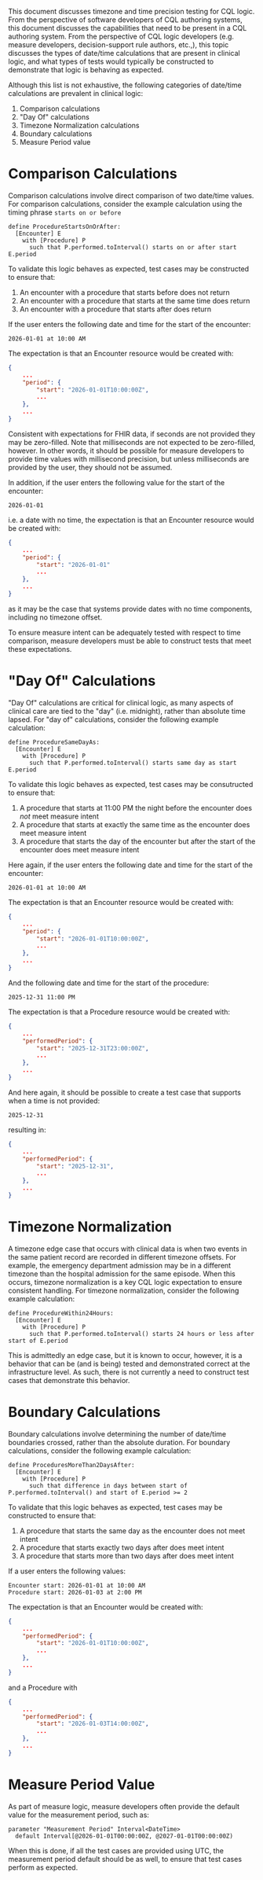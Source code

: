 This document discusses timezone and time precision testing for CQL logic. From the perspective of software developers of CQL authoring systems, this document discusses the capabilities that need to be present in a CQL authoring system. From the perspective of CQL logic developers (e.g. measure developers, decision-support rule authors, etc.,), this topic discusses the types of date/time calculations that are present in clinical logic, and what types of tests would typically be constructed to demonstrate that logic is behaving as expected.

Although this list is not exhaustive, the following categories of date/time calculations are prevalent in clinical logic:

1. Comparison calculations
2. "Day Of" calculations
3. Timezone Normalization calculations
4. Boundary calculations
5. Measure Period value

# Comparison Calculations

Comparison calculations involve direct comparison of two date/time values. For comparison calculations, consider the example calculation using the timing phrase `starts on or before`

```cql
define ProcedureStartsOnOrAfter:
  [Encounter] E
    with [Procedure] P
      such that P.performed.toInterval() starts on or after start E.period
```

To validate this logic behaves as expected, test cases may be constructed to ensure that:

1. An encounter with a procedure that starts before does not return
2. An encounter with a procedure that starts at the same time does return
3. An encounter with a procedure that starts after does return

If the user enters the following date and time for the start of the encounter:

```
2026-01-01 at 10:00 AM
```

The expectation is that an Encounter resource would be created with:

```json
{
    ...
    "period": {
        "start": "2026-01-01T10:00:00Z",
        ...
    },
    ...
}
```

Consistent with expectations for FHIR data, if seconds are not provided they may be zero-filled. Note that milliseconds are not expected to be zero-filled, however. In other words, it should be possible for measure developers to provide time values with millisecond precision, but unless milliseconds are provided by the user, they should not be assumed.

In addition, if the user enters the following value for the start of the encounter:

```
2026-01-01
```

i.e. a date with no time, the expectation is that an Encounter resource would be created with:

```json
{
    ...
    "period": {
        "start": "2026-01-01"
        ...
    },
    ...
}
```

as it may be the case that systems provide dates with no time components, including no timezone offset.

To ensure measure intent can be adequately tested with respect to time comparison, measure developers must be able to construct tests that meet these expectations.

# "Day Of" Calculations

"Day Of" calculations are critical for clinical logic, as many aspects of clinical care are tied to the "day" (i.e. midnight), rather than absolute time lapsed. For "day of" calculations, consider the following example calculation:

```cql
define ProcedureSameDayAs:
  [Encounter] E
    with [Procedure] P
      such that P.performed.toInterval() starts same day as start E.period
```

To validate this logic behaves as expected, test cases may be consutructed to ensure that:

1. A procedure that starts at 11:00 PM the night before the encounter does _not_ meet measure intent
2. A procedure that starts at exactly the same time as the encounter does meet measure intent
3. A procedure that starts the day of the encounter but after the start of the encounter does meet measure intent

Here again, if the user enters the following date and time for the start of the encounter:

```
2026-01-01 at 10:00 AM
```

The expectation is that an Encounter resource would be created with:

```json
{
    ...
    "period": {
        "start": "2026-01-01T10:00:00Z",
        ...
    },
    ...
}
```

And the following date and time for the start of the procedure:

```
2025-12-31 11:00 PM
```

The expectation is that a Procedure resource would be created with:

```json
{
    ...
    "performedPeriod": {
        "start": "2025-12-31T23:00:00Z",
        ...
    },
    ...
}
```

And here again, it should be possible to create a test case that supports when a time is not provided:

```
2025-12-31
```

resulting in:

```json
{
    ...
    "performedPeriod": {
        "start": "2025-12-31",
        ...
    },
    ...
}
```

# Timezone Normalization

A timezone edge case that occurs with clinical data is when two events in the same patient record are recorded in different timezone offsets. For example, the emergency department admission may be in a different timezone than the hospital admission for the same episode. When this occurs, timezone normalization is a key CQL logic expectation to ensure consistent handling. For timezone normalization, consider the following example calculation:

```cql
define ProcedureWithin24Hours:
  [Encounter] E
    with [Procedure] P
      such that P.performed.toInterval() starts 24 hours or less after start of E.period
```

This is admittedly an edge case, but it is known to occur, however, it is a behavior that can be (and is being) tested and demonstrated correct at the infrastructure level. As such, there is not currently a need to construct test cases that demonstrate this behavior.

# Boundary Calculations

Boundary calculations involve determining the number of date/time boundaries crossed, rather than the absolute duration. For boundary calculations, consider the following example calculation:

```cql
define ProceduresMoreThan2DaysAfter:
  [Encounter] E
    with [Procedure] P
      such that difference in days between start of P.performed.toInterval() and start of E.period >= 2
```

To validate that this logic behaves as expected, test cases may be constructed to ensure that:

1. A procedure that starts the same day as the encounter does not meet intent
2. A procedure that starts exactly two days after does meet intent
3. A procedure that starts more than two days after does meet intent

If a user enters the following values:

```
Encounter start: 2026-01-01 at 10:00 AM
Procedure start: 2026-01-03 at 2:00 PM
```

The expectation is that an Encounter would be created with:

```json
{
    ...
    "performedPeriod": {
        "start": "2026-01-01T10:00:00Z",
        ...
    },
    ...
}
```

and a Procedure with

```json
{
    ...
    "performedPeriod": {
        "start": "2026-01-03T14:00:00Z",
        ...
    },
    ...
}
```

# Measure Period Value

As part of measure logic, measure developers often provide the default value for the measurement period, such as:

```cql
parameter "Measurement Period" Interval<DateTime>
  default Interval[@2026-01-01T00:00:00Z, @2027-01-01T00:00:00Z)
```

When this is done, if all the test cases are provided using UTC, the measurement period default should be as well, to ensure that test cases perform as expected.

